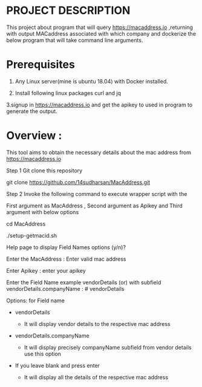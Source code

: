 PROJECT DESCRIPTION
============================

   This project about program that will query https://macaddress.io ,returning with output MACaddress associated with which company and dockerize the below program that will take command line arguments.
   
Prerequisites
==========================
  1. Any Linux server(mine is ubuntu 18.04) with Docker installed.
  
  
  2. Install following linux packages curl and jq
  
  
  3.signup in https://macaddress.io and get the apikey to used in program to generate the output.


# Overview :
This tool aims to obtain the necessary details about the mac address from https://macaddress.io


Step 1 Git clone this repository

git clone https://github.com/14sudharsan/MacAddress.git



Step 2 Invoke the following command to execute wrapper script  with the 

First argument as MacAddress , Second argument as Apikey and Third argument with below options

cd MacAddress

./setup-getmacid.sh 

Help page to display  Field Names options (y/n)?

Enter the MacAddress : Enter valid mac address
 
Enter Apikey : enter your apikey
 
Enter the Field Name example vendorDetails (or)  with subfield vendorDetails.companyName : # vendorDetails
 
Options: for Field name
 
 - vendorDetails
      * It will display vendor details to the respective mac address 
      
 - vendorDetails.companyName
      * It will display precisely companyName subfield from vendor details use this option
      
 - If you leave blank and press enter
      * It will display all the details of the respective mac address 
 















